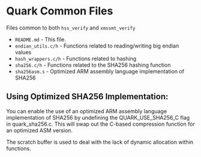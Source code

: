 # Quark Common Files
Files common to both ```hss_verify``` and ```xmssmt_verify```

* ```README.md``` - This file.
* ```endian_utils.c/h``` - Functions related to reading/writing big endian values
* ```hash_wrappers.c/h``` - Functions related to hashing
* ```sha256.c/h``` - Functions related to the SHA256 hashing function
* ```sha256asm.s``` - Optimized ARM assembly language implementation of SHA256

## Using Optimized SHA256 Implementation:

You can enable the use of an optimized ARM assembly language implementation of SHA256
by undefining the QUARK_USE_SHA256_C flag in quark_sha256.c.  This will swap out the
C-based compression function for an optimized ASM version.  

The scratch buffer is used to deal with the lack of dynamic allocation within
functions.  
